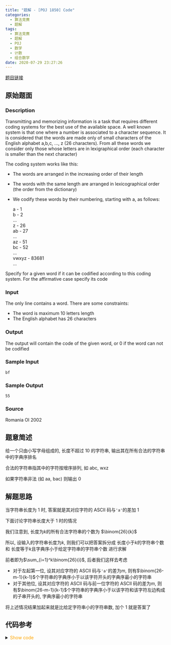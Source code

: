 ```yaml
---
title: "题解 - [POJ 1850] Code"
categories:
  - 算法竞赛
  - 题解
tags:
  - 算法竞赛
  - 题解
  - POJ
  - 数学
  - 计数
  - 组合数学
date: 2020-07-29 23:27:26
---
```


[题目链接](https://vjudge.net/problem/POJ-1850/origin)

<!-- more -->

## 原始题面

### Description

Transmitting and memorizing information is a task that requires different coding systems for the best use of the available space. A well known system is that one where a number is associated to a character sequence. It is considered that the words are made only of small characters of the English alphabet a,b,c, ..., z (26 characters). From all these words we consider only those whose letters are in lexigraphical order (each character is smaller than the next character)

The coding system works like this:

- The words are arranged in the increasing order of their length
- The words with the same length are arranged in lexicographical order (the order from the dictionary)
- We codify these words by their numbering, starting with a, as follows:

  a - 1  
  b - 2  
  ...  
  z - 26  
  ab - 27  
  ...  
  az - 51  
  bc - 52  
  ...  
  vwxyz - 83681  
  ...

Specify for a given word if it can be codified according to this coding system. For the affirmative case specify its code

### Input

The only line contains a word. There are some constraints:

- The word is maximum 10 letters length
- The English alphabet has 26 characters

### Output

The output will contain the code of the given word, or 0 if the word can not be codified

### Sample Input

```input1
bf
```

### Sample Output

```output1
55
```

### Source

Romania OI 2002

## 题意简述

给一个只由小写字母组成的, 长度不超过 10 的字符串, 输出其在所有合法的字符串中的字典序排名

合法的字符串指其中的字符按增序排列, 如 abc, wxz

如果字符串非法 (如 aa, bac) 则输出 0

## 解题思路

当字符串长度为 1 时, 答案就是其对应字符的 ASCII 码与`'a'`的差加 1

下面讨论字符串长度大于 1 时的情况

我们注意到, 长度为$k$的所有合法字符串的个数为 $\binom{26}{k}$

所以, 设输入的字符串长度为$k$, 则我们可以把答案拆分成 长度小于$k$的字符串个数 和 长度等于$k$且字典序小于给定字符串的字符串个数 进行求解

前者即为$\sum_{i=1}^k\binom{26}{i}$, 后者我们这样去考虑

- 对于左起第一位, 设其对应字符的 ASCII 码与`'a'`的差为$m$, 则有$\binom{26-m-1}{k-1}$个字符串的字典序小于以该字符开头的字典序最小的字符串
- 对于其他位, 设其对应字符的 ASCII 码与前一位字符的 ASCII 码的差为$m$, 则有$\binom{26-m-1}{k-1}$个字符串的字典序小于以该字符和该字符左边构成的子串开头的, 字典序最小的字符串

将上述情况结果加起来就是比给定字符串小的字符串数, 加个 1 就是答案了

## 代码参考

<details>
<summary><font color='orange'>Show code</font></summary>

{% icodeweb cpa_cpp title:POJ_1850 POJ/1850/0.cpp %}

</details>
